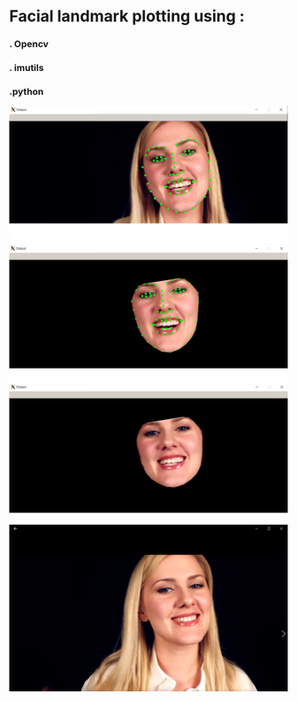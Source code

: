 # Facial landmark plotting using :

### . Opencv
### . imutils
### .python

![Output1](https://raw.githubusercontent.com/organismsh/facial_landmark/master/images/output1.png)
![Output2](https://raw.githubusercontent.com/organismsh/facial_landmark/master/images/output2.png)
![Output3](https://raw.githubusercontent.com/organismsh/facial_landmark/master/images/output3.png)
![Input](https://raw.githubusercontent.com/organismsh/facial_landmark/master/images/input.PNG)